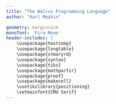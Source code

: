 ```yaml
---
title: "The Walrus Programming Language"
author: "Karl Meakin"

geometry: margin=1cm
monofont: 'Fira Mono'
header-includes: |
    \usepackage{textcomp}
    \usepackage{longtable}
    \usepackage{stmaryrd}
    \usepackage{syntax}
    \usepackage{tikz}
    \usepackage{mathpartir}
    \usepackage{proof}
    \usepackage{makecell}
    \usetikzlibrary{positioning}
    \setmainfont{CMU Serif}
---
```

